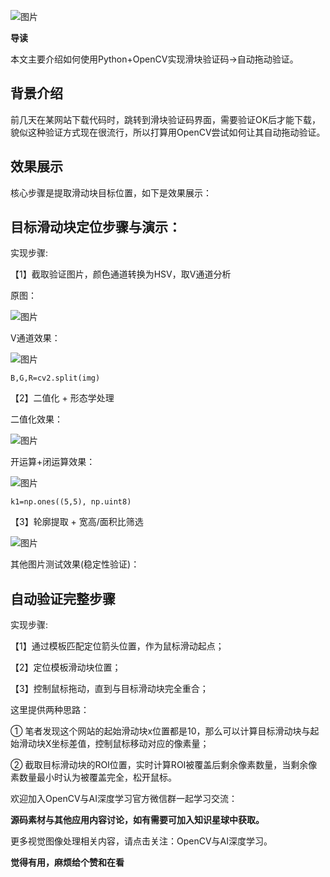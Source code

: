 ![图片](https://mmbiz.qpic.cn/mmbiz_gif/rDAib0gF5OjYSWh4UGpicSk6Iicic0cichnNrFdLsEM5mqbUworZBEjOn1XgiadQrpsntSIe0BlM29ClcmOh1UFJvI5Q/640?wx_fmt=gif&wxfrom=5&wx_lazy=1)  

**导读**

本文主要介绍如何使用Python+OpenCV实现滑块验证码->自动拖动验证。

## 背景介绍  

前几天在某网站下载代码时，跳转到滑块验证码界面，需要验证OK后才能下载，貌似这种验证方式现在很流行，所以打算用OpenCV尝试如何让其自动拖动验证。

## 效果展示  

核心步骤是提取滑动块目标位置，如下是效果展示：

## 目标滑动块定位步骤与演示：  

实现步骤:

【1】截取验证图片，颜色通道转换为HSV，取V通道分析  

原图：  

![图片](https://mmbiz.qpic.cn/mmbiz_png/rDAib0gF5Ojb6zXOWkxaSYoOeljuJE24TxHJn1PaMUdAgmtH9R5PMvNFhHkzmt8C97PEqyRHGo5sH2ru2MGpQ0w/640?wx_fmt=png&wxfrom=5&wx_lazy=1&wx_co=1)

V通道效果：  

![图片](https://mmbiz.qpic.cn/mmbiz_png/rDAib0gF5Ojb6zXOWkxaSYoOeljuJE24TGvQJdqhfxibkWdxrSvIHTI8ewWVXPQicrjBfRlnPovDE1X4xByaITpiag/640?wx_fmt=png&wxfrom=5&wx_lazy=1&wx_co=1)

```
B,G,R=cv2.split(img)
```

【2】二值化 + 形态学处理

二值化效果：

![图片](https://mmbiz.qpic.cn/mmbiz_png/rDAib0gF5Ojb6zXOWkxaSYoOeljuJE24T9l2yCgs87MIRPorWVswkmg2FjrcOdWjEibmtxaP9xicgo72nPbPzKqcQ/640?wx_fmt=png&wxfrom=5&wx_lazy=1&wx_co=1)

开运算+闭运算效果：

![图片](https://mmbiz.qpic.cn/mmbiz_png/rDAib0gF5Ojb6zXOWkxaSYoOeljuJE24TVCVnxYIssxrlTCibdYWAjauPaicathwQyLrhcC58gHxk1oGHuaSjTic3A/640?wx_fmt=png&wxfrom=5&wx_lazy=1&wx_co=1)

```
k1=np.ones((5,5), np.uint8)
```

【3】轮廓提取 + 宽高/面积比筛选

![图片](https://mmbiz.qpic.cn/mmbiz_png/rDAib0gF5Ojb6zXOWkxaSYoOeljuJE24T5icIB4dDMFfmIZxPLH29snW0TibRCuJpIziccFAuCKgwxtF716BO4uicow/640?wx_fmt=png&wxfrom=5&wx_lazy=1&wx_co=1)

其他图片测试效果(稳定性验证)：

## 自动验证完整步骤  

实现步骤:

【1】通过模板匹配定位箭头位置，作为鼠标滑动起点；  

【2】定位模板滑动块位置；

【3】控制鼠标拖动，直到与目标滑动块完全重合；

这里提供两种思路：  

① 笔者发现这个网站的起始滑动块x位置都是10，那么可以计算目标滑动块与起始滑动块X坐标差值，控制鼠标移动对应的像素量；  

② 截取目标滑动块的ROI位置，实时计算ROI被覆盖后剩余像素数量，当剩余像素数量最小时认为被覆盖完全，松开鼠标。

欢迎加入OpenCV与AI深度学习官方微信群一起学习交流：  

**源码素材与其他应用内容讨论，如有需要可加入知识星球中获取。**

更多视觉图像处理相关内容，请点击关注：OpenCV与AI深度学习。  

**觉得有用，麻烦给个赞和在看**